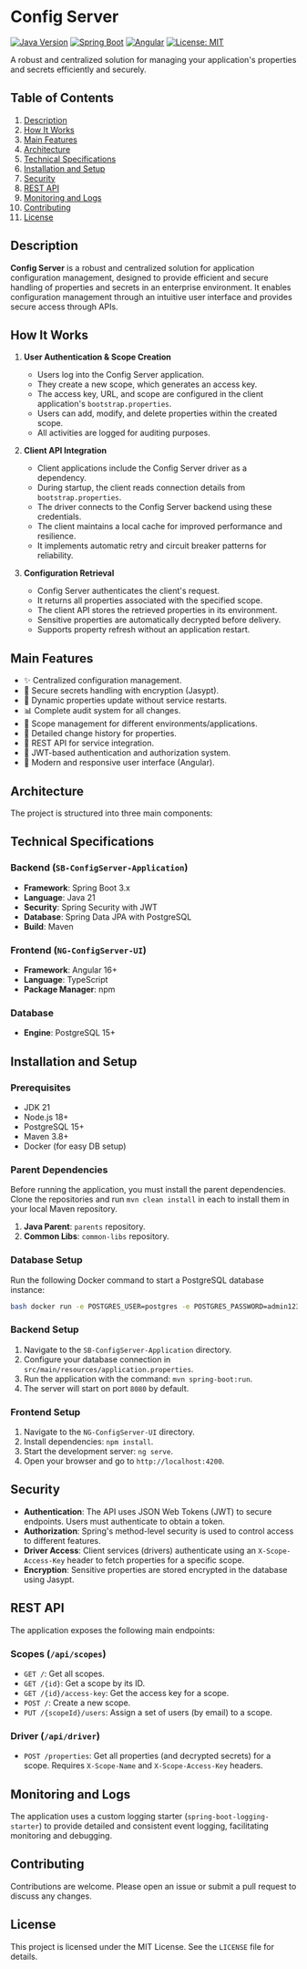 # Config Server

[![Java Version](https://img.shields.io/badge/Java-21-blue.svg)](https://www.oracle.com/java/technologies/javase/jdk21-archive-downloads.html)
[![Spring Boot](https://img.shields.io/badge/Spring%20Boot-3.x-brightgreen.svg)](https://spring.io/projects/spring-boot)
[![Angular](https://img.shields.io/badge/Angular-16+-red.svg)](https://angular.io/)
[![License: MIT](https://img.shields.io/badge/License-MIT-yellow.svg)](https://opensource.org/licenses/MIT)

A robust and centralized solution for managing your application's properties and secrets efficiently and securely.

## Table of Contents

1.  [Description](#description)
2.  [How It Works](#how-it-works)
3.  [Main Features](#main-features)
4.  [Architecture](#architecture)
5.  [Technical Specifications](#technical-specifications)
6.  [Installation and Setup](#installation-and-setup)
7.  [Security](#security)
8.  [REST API](#rest-api)
9.  [Monitoring and Logs](#monitoring-and-logs)
10. [Contributing](#contributing)
11. [License](#license)

## Description

**Config Server** is a robust and centralized solution for application configuration management, designed to provide efficient and secure handling of properties and secrets in an enterprise environment. It enables configuration management through an intuitive user interface and provides secure access through APIs.

## How It Works

1.  **User Authentication & Scope Creation**
    *   Users log into the Config Server application.
    *   They create a new scope, which generates an access key.
    *   The access key, URL, and scope are configured in the client application's `bootstrap.properties`.
    *   Users can add, modify, and delete properties within the created scope.
    *   All activities are logged for auditing purposes.

2.  **Client API Integration**
    *   Client applications include the Config Server driver as a dependency.
    *   During startup, the client reads connection details from `bootstrap.properties`.
    *   The driver connects to the Config Server backend using these credentials.
    *   The client maintains a local cache for improved performance and resilience.
    *   It implements automatic retry and circuit breaker patterns for reliability.

3.  **Configuration Retrieval**
    *   Config Server authenticates the client's request.
    *   It returns all properties associated with the specified scope.
    *   The client API stores the retrieved properties in its environment.
    *   Sensitive properties are automatically decrypted before delivery.
    *   Supports property refresh without an application restart.

## Main Features

-   ✨ Centralized configuration management.
-   🔐 Secure secrets handling with encryption (Jasypt).
-   🔄 Dynamic properties update without service restarts.
-   📊 Complete audit system for all changes.
-   🎯 Scope management for different environments/applications.
-   📝 Detailed change history for properties.
-   🚀 REST API for service integration.
-   👥 JWT-based authentication and authorization system.
-   📱 Modern and responsive user interface (Angular).

## Architecture

The project is structured into three main components:

## Technical Specifications

### Backend (`SB-ConfigServer-Application`)

-   **Framework**: Spring Boot 3.x
-   **Language**: Java 21
-   **Security**: Spring Security with JWT
-   **Database**: Spring Data JPA with PostgreSQL
-   **Build**: Maven

### Frontend (`NG-ConfigServer-UI`)

-   **Framework**: Angular 16+
-   **Language**: TypeScript
-   **Package Manager**: npm

### Database

-   **Engine**: PostgreSQL 15+

## Installation and Setup

### Prerequisites

-   JDK 21
-   Node.js 18+
-   PostgreSQL 15+
-   Maven 3.8+
-   Docker (for easy DB setup)

### Parent Dependencies

Before running the application, you must install the parent dependencies. Clone the repositories and run `mvn clean install` in each to install them in your local Maven repository.

1.  **Java Parent**: `parents` repository.
2.  **Common Libs**: `common-libs` repository.

### Database Setup

Run the following Docker command to start a PostgreSQL database instance:

```bash
bash docker run -e POSTGRES_USER=postgres -e POSTGRES_PASSWORD=admin123 -e POSTGRES_DB=configserver -p 5432:5432 -d postgres:latest
```

### Backend Setup

1.  Navigate to the `SB-ConfigServer-Application` directory.
2.  Configure your database connection in `src/main/resources/application.properties`.
3.  Run the application with the command: `mvn spring-boot:run`.
4.  The server will start on port `8080` by default.

### Frontend Setup

1.  Navigate to the `NG-ConfigServer-UI` directory.
2.  Install dependencies: `npm install`.
3.  Start the development server: `ng serve`.
4.  Open your browser and go to `http://localhost:4200`.

## Security

-   **Authentication**: The API uses JSON Web Tokens (JWT) to secure endpoints. Users must authenticate to obtain a token.
-   **Authorization**: Spring's method-level security is used to control access to different features.
-   **Driver Access**: Client services (drivers) authenticate using an `X-Scope-Access-Key` header to fetch properties for a specific scope.
-   **Encryption**: Sensitive properties are stored encrypted in the database using Jasypt.

## REST API

The application exposes the following main endpoints:

### Scopes (`/api/scopes`)

-   `GET /`: Get all scopes.
-   `GET /{id}`: Get a scope by its ID.
-   `GET /{id}/access-key`: Get the access key for a scope.
-   `POST /`: Create a new scope.
-   `PUT /{scopeId}/users`: Assign a set of users (by email) to a scope.

### Driver (`/api/driver`)

-   `POST /properties`: Get all properties (and decrypted secrets) for a scope. Requires `X-Scope-Name` and `X-Scope-Access-Key` headers.

## Monitoring and Logs

The application uses a custom logging starter (`spring-boot-logging-starter`) to provide detailed and consistent event logging, facilitating monitoring and debugging.

## Contributing

Contributions are welcome. Please open an issue or submit a pull request to discuss any changes.

## License

This project is licensed under the MIT License. See the `LICENSE` file for details.